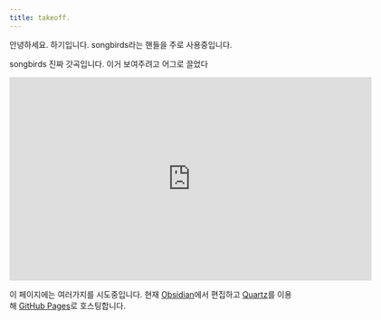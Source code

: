 ```yaml
---
title: takeoff.
---
```


안녕하세요. 하기입니다. songbirds라는 핸들을 주로 사용중입니다.

songbirds 진짜 갓곡입니다. 이거 보여주려고 어그로 끌었다

<iframe width="640" height="360" src="https://www.youtube.com/embed/f8D9-sa2piI" title="Homecomings - Songbirds（Official Music Video）" frameborder="0" allow="accelerometer; autoplay; clipboard-write; encrypted-media; gyroscope; picture-in-picture; web-share" allowfullscreen></iframe>

이 페이지에는 여러가지를 시도중입니다. 현재 [Obsidian](https://obsidian.md)에서 편집하고 [Quartz](https://quartz.jzhao.xyz)를 이용해 [GitHub Pages](https://pages.github.com)로 호스팅합니다.
